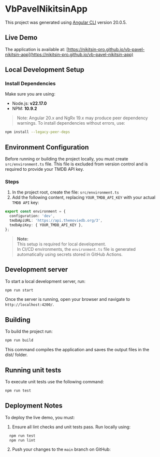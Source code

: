 # VbPavelNikitsinApp
This project was generated using [Angular CLI](https://github.com/angular/angular-cli) version 20.0.5.

## Live Demo
The application is available at:
[https://nikitsin-pro.github.io/vb-pavel-nikitsin-app](https://nikitsin-pro.github.io/vb-pavel-nikitsin-app)

## Local Development Setup

### Install Dependencies
Make sure you are using:
- Node.js: **v22.17.0**
- NPM: **10.9.2**

> Note: Angular 20.x and NgRx 19.x may produce peer dependency warnings.
> To install dependencies without errors, use:
```bash
npm install --legacy-peer-deps
```

## Environment Configuration
Before running or building the project locally, you must create `src/environment.ts` file.
This file is excluded from version control and is required to provide your TMDB API key.

### Steps
1. In the project root, create the file: `src/environment.ts`
2. Add the following content, replacing `YOUR_TMDB_API_KEY` with your actual `TMDB API` key:
```ts
export const environment = {
  configuration: 'dev',
  tmdbApiURL: 'https://api.themoviedb.org/3',
  tmdbApiKey: { YOUR_TMDB_API_KEY },
};
```

> **Note:**  
> This setup is required for local development.  
> In CI/CD environments, the `environment.ts` file is generated automatically using secrets stored in GitHub Actions.

## Development server
To start a local development server, run:
```bash
npm run start
```

Once the server is running, open your browser and navigate to `http://localhost:4200/`.

## Building
To build the project run:
```bash
npm run build
```

This command compiles the application and saves the output files in the dist/ folder.

## Running unit tests
To execute unit tests use the following command:
```bash
npm run test
```

## Deployment Notes
To deploy the live demo, you must:
1. Ensure all lint checks and unit tests pass.
  Run locally using:
```bash
  npm run test
  npm run lint
```
2. Push your changes to the `main` branch on GitHub:
